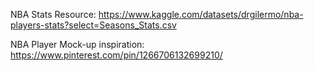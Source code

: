 NBA Stats Resource: https://www.kaggle.com/datasets/drgilermo/nba-players-stats?select=Seasons_Stats.csv

NBA Player Mock-up inspiration: https://www.pinterest.com/pin/1266706132699210/